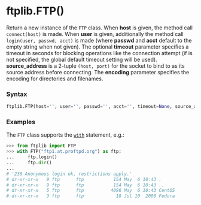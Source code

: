 # ftplib.FTP()

Return a new instance of the `FTP` class. When **host** is given, the method call `connect(host)` is made. When **user** is given, additionally the method call `login(user, passwd, acct)` is made (where **passwd** and **acct** default to the empty string when not given). The optional **timeout** parameter specifies a timeout in seconds for blocking operations like the connection attempt (if is not specified, the global default timeout setting will be used). **source_address** is a 2-tuple `(host, port)` for the socket to bind to as its source address before connecting. The **encoding** parameter specifies the encoding for directories and filenames.

### Syntax

```python
ftplib.FTP(host='', user='', passwd='', acct='', timeout=None, source_address=None, *, encoding='utf-8')
```

### Examples

The `FTP` class supports the [`with`](/statements/with.md) statement, e.g.:

```python
>>> from ftplib import FTP
>>> with FTP("ftp1.at.proftpd.org") as ftp:
...     ftp.login()
...     ftp.dir()
... 
# '230 Anonymous login ok, restrictions apply.'
# dr-xr-xr-x   9 ftp      ftp           154 May  6 10:43 .
# dr-xr-xr-x   9 ftp      ftp           154 May  6 10:43 ..
# dr-xr-xr-x   5 ftp      ftp          4096 May  6 10:43 CentOS
# dr-xr-xr-x   3 ftp      ftp            18 Jul 10  2008 Fedora
```